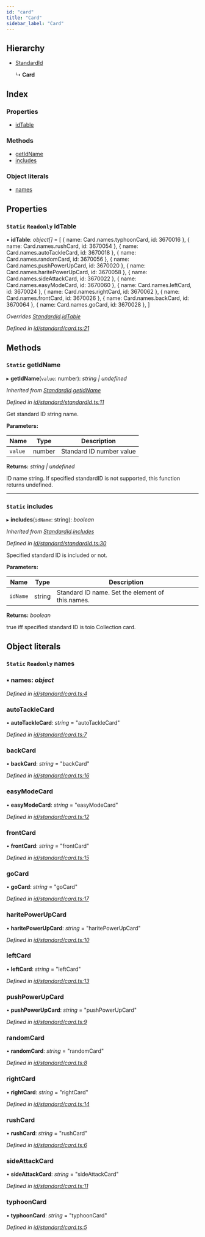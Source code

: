```yaml
---
id: "card"
title: "Card"
sidebar_label: "Card"
---
```



## Hierarchy

* [StandardId](standardid.md)

  ↳ **Card**

## Index

### Properties

* [idTable](card.md#static-readonly-idtable)

### Methods

* [getIdName](card.md#static-getidname)
* [includes](card.md#static-includes)

### Object literals

* [names](card.md#static-readonly-names)

## Properties

### `Static` `Readonly` idTable

▪ **idTable**: *object[]* = [
    { name: Card.names.typhoonCard, id: 3670016 },
    { name: Card.names.rushCard, id: 3670054 },
    { name: Card.names.autoTackleCard, id: 3670018 },
    { name: Card.names.randomCard, id: 3670056 },
    { name: Card.names.pushPowerUpCard, id: 3670020 },
    { name: Card.names.haritePowerUpCard, id: 3670058 },
    { name: Card.names.sideAttackCard, id: 3670022 },
    { name: Card.names.easyModeCard, id: 3670060 },
    { name: Card.names.leftCard, id: 3670024 },
    { name: Card.names.rightCard, id: 3670062 },
    { name: Card.names.frontCard, id: 3670026 },
    { name: Card.names.backCard, id: 3670064 },
    { name: Card.names.goCard, id: 3670028 },
  ]

*Overrides [StandardId](standardid.md).[idTable](standardid.md#static-protected-readonly-idtable)*

*Defined in [id/standard/card.ts:21](https://github.com/tetunori/p5.toio/blob/49ecddb/src/id/standard/card.ts#L21)*

## Methods

### `Static` getIdName

▸ **getIdName**(`value`: number): *string | undefined*

*Inherited from [StandardId](standardid.md).[getIdName](standardid.md#static-getidname)*

*Defined in [id/standard/standardId.ts:11](https://github.com/tetunori/p5.toio/blob/49ecddb/src/id/standard/standardId.ts#L11)*

Get standard ID string name.

**Parameters:**

Name | Type | Description |
------ | ------ | ------ |
`value` | number | Standard ID number value  |

**Returns:** *string | undefined*

ID name string. If specified standardID is not supported, this function returns undefined.

___

### `Static` includes

▸ **includes**(`idName`: string): *boolean*

*Inherited from [StandardId](standardid.md).[includes](standardid.md#static-includes)*

*Defined in [id/standard/standardId.ts:30](https://github.com/tetunori/p5.toio/blob/49ecddb/src/id/standard/standardId.ts#L30)*

Specified standard ID is included or not.

**Parameters:**

Name | Type | Description |
------ | ------ | ------ |
`idName` | string | Standard ID name. Set the element of this.names.  |

**Returns:** *boolean*

true iff specified standard ID is toio Collection card.

## Object literals

### `Static` `Readonly` names

### ▪ **names**: *object*

*Defined in [id/standard/card.ts:4](https://github.com/tetunori/p5.toio/blob/49ecddb/src/id/standard/card.ts#L4)*

###  autoTackleCard

• **autoTackleCard**: *string* = "autoTackleCard"

*Defined in [id/standard/card.ts:7](https://github.com/tetunori/p5.toio/blob/49ecddb/src/id/standard/card.ts#L7)*

###  backCard

• **backCard**: *string* = "backCard"

*Defined in [id/standard/card.ts:16](https://github.com/tetunori/p5.toio/blob/49ecddb/src/id/standard/card.ts#L16)*

###  easyModeCard

• **easyModeCard**: *string* = "easyModeCard"

*Defined in [id/standard/card.ts:12](https://github.com/tetunori/p5.toio/blob/49ecddb/src/id/standard/card.ts#L12)*

###  frontCard

• **frontCard**: *string* = "frontCard"

*Defined in [id/standard/card.ts:15](https://github.com/tetunori/p5.toio/blob/49ecddb/src/id/standard/card.ts#L15)*

###  goCard

• **goCard**: *string* = "goCard"

*Defined in [id/standard/card.ts:17](https://github.com/tetunori/p5.toio/blob/49ecddb/src/id/standard/card.ts#L17)*

###  haritePowerUpCard

• **haritePowerUpCard**: *string* = "haritePowerUpCard"

*Defined in [id/standard/card.ts:10](https://github.com/tetunori/p5.toio/blob/49ecddb/src/id/standard/card.ts#L10)*

###  leftCard

• **leftCard**: *string* = "leftCard"

*Defined in [id/standard/card.ts:13](https://github.com/tetunori/p5.toio/blob/49ecddb/src/id/standard/card.ts#L13)*

###  pushPowerUpCard

• **pushPowerUpCard**: *string* = "pushPowerUpCard"

*Defined in [id/standard/card.ts:9](https://github.com/tetunori/p5.toio/blob/49ecddb/src/id/standard/card.ts#L9)*

###  randomCard

• **randomCard**: *string* = "randomCard"

*Defined in [id/standard/card.ts:8](https://github.com/tetunori/p5.toio/blob/49ecddb/src/id/standard/card.ts#L8)*

###  rightCard

• **rightCard**: *string* = "rightCard"

*Defined in [id/standard/card.ts:14](https://github.com/tetunori/p5.toio/blob/49ecddb/src/id/standard/card.ts#L14)*

###  rushCard

• **rushCard**: *string* = "rushCard"

*Defined in [id/standard/card.ts:6](https://github.com/tetunori/p5.toio/blob/49ecddb/src/id/standard/card.ts#L6)*

###  sideAttackCard

• **sideAttackCard**: *string* = "sideAttackCard"

*Defined in [id/standard/card.ts:11](https://github.com/tetunori/p5.toio/blob/49ecddb/src/id/standard/card.ts#L11)*

###  typhoonCard

• **typhoonCard**: *string* = "typhoonCard"

*Defined in [id/standard/card.ts:5](https://github.com/tetunori/p5.toio/blob/49ecddb/src/id/standard/card.ts#L5)*
